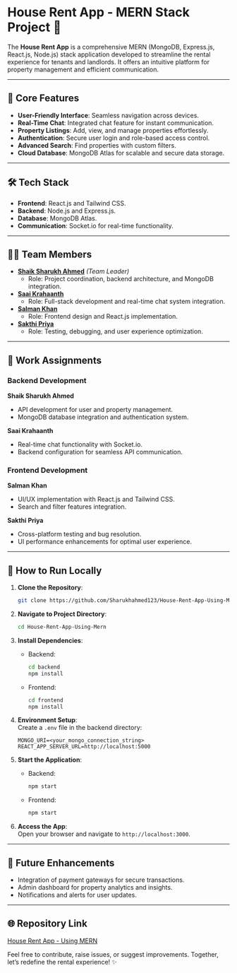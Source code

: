 
# House Rent App - MERN Stack Project 🚀  

The **House Rent App** is a comprehensive MERN (MongoDB, Express.js, React.js, Node.js) stack application developed to streamline the rental experience for tenants and landlords. It offers an intuitive platform for property management and efficient communication.  

---

## 🌟 **Core Features**
- **User-Friendly Interface**: Seamless navigation across devices.  
- **Real-Time Chat**: Integrated chat feature for instant communication.  
- **Property Listings**: Add, view, and manage properties effortlessly.  
- **Authentication**: Secure user login and role-based access control.  
- **Advanced Search**: Find properties with custom filters.  
- **Cloud Database**: MongoDB Atlas for scalable and secure data storage.  

---

## 🛠️ **Tech Stack**
- **Frontend**: React.js and Tailwind CSS.  
- **Backend**: Node.js and Express.js.  
- **Database**: MongoDB Atlas.  
- **Communication**: Socket.io for real-time functionality.  

---

## 👨‍💻 **Team Members**
- **[Shaik Sharukh Ahmed](https://github.com/Sharukhahmed123)** *(Team Leader)*  
  - Role: Project coordination, backend architecture, and MongoDB integration.  
- **[Saai Krahaanth](https://github.com/your-github-username)**  
  - Role: Full-stack development and real-time chat system integration.  
- **[Salman Khan](https://github.com/your-github-username)**  
  - Role: Frontend design and React.js implementation.  
- **[Sakthi Priya](https://github.com/your-github-username)**  
  - Role: Testing, debugging, and user experience optimization.  

---

## 💼 **Work Assignments**  
### **Backend Development**  
**Shaik Sharukh Ahmed**  
- API development for user and property management.  
- MongoDB database integration and authentication system.  

**Saai Krahaanth**  
- Real-time chat functionality with Socket.io.  
- Backend configuration for seamless API communication.  

### **Frontend Development**  
**Salman Khan**  
- UI/UX implementation with React.js and Tailwind CSS.  
- Search and filter features integration.  

**Sakthi Priya**  
- Cross-platform testing and bug resolution.  
- UI performance enhancements for optimal user experience.  

---

## 🚀 **How to Run Locally**
1. **Clone the Repository**:  
   ```bash
   git clone https://github.com/Sharukhahmed123/House-Rent-App-Using-Mern.git
   ```  

2. **Navigate to Project Directory**:  
   ```bash
   cd House-Rent-App-Using-Mern
   ```  

3. **Install Dependencies**:  
   - Backend:  
     ```bash
     cd backend  
     npm install  
     ```  
   - Frontend:  
     ```bash
     cd frontend  
     npm install  
     ```  

4. **Environment Setup**:  
   Create a `.env` file in the backend directory:  
   ```
   MONGO_URI=<your_mongo_connection_string>  
   REACT_APP_SERVER_URL=http://localhost:5000  
   ```  

5. **Start the Application**:  
   - Backend:  
     ```bash
     npm start  
     ```  
   - Frontend:  
     ```bash
     npm start  
     ```  

6. **Access the App**:  
   Open your browser and navigate to `http://localhost:3000`.  

---

## 🌈 **Future Enhancements**
- Integration of payment gateways for secure transactions.  
- Admin dashboard for property analytics and insights.  
- Notifications and alerts for user updates.  

---

## 🌐 **Repository Link**
[House Rent App - Using MERN](https://github.com/Sharukhahmed123/House-Rent-App-Using-Mern.git)  

Feel free to contribute, raise issues, or suggest improvements. Together, let’s redefine the rental experience! ✨  
```
